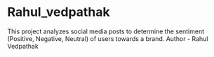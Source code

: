 # Rahul_vedpathak
This project analyzes social media posts to determine the sentiment (Positive, Negative, Neutral) of users towards a brand.
Author - Rahul Vedpathak
